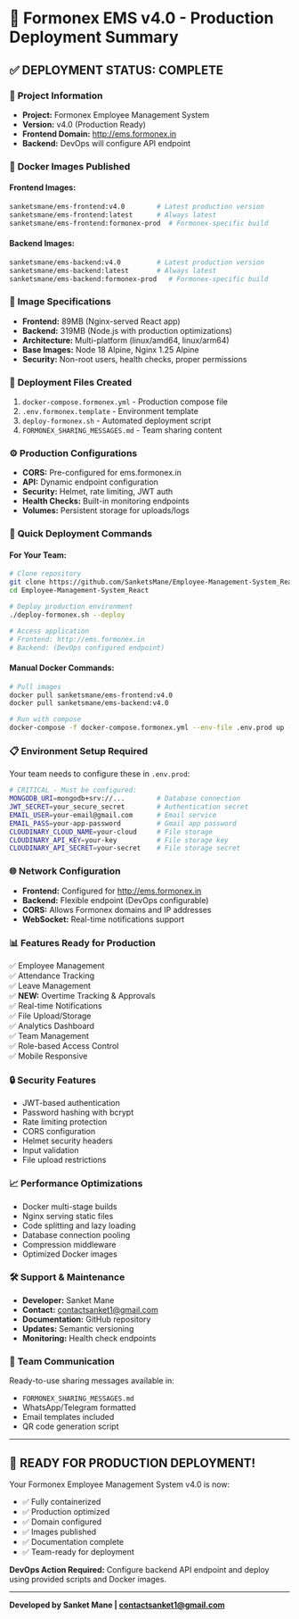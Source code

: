 # 🎯 Formonex EMS v4.0 - Production Deployment Summary

## ✅ **DEPLOYMENT STATUS: COMPLETE**

### 🏢 **Project Information**
- **Project:** Formonex Employee Management System
- **Version:** v4.0 (Production Ready)
- **Frontend Domain:** http://ems.formonex.in
- **Backend:** DevOps will configure API endpoint

### 🐳 **Docker Images Published**

#### Frontend Images:
```bash
sanketsmane/ems-frontend:v4.0        # Latest production version
sanketsmane/ems-frontend:latest      # Always latest 
sanketsmane/ems-frontend:formonex-prod  # Formonex-specific build
```

#### Backend Images:
```bash
sanketsmane/ems-backend:v4.0         # Latest production version
sanketsmane/ems-backend:latest       # Always latest
sanketsmane/ems-backend:formonex-prod   # Formonex-specific build
```

### 🔧 **Image Specifications**
- **Frontend:** 89MB (Nginx-served React app)
- **Backend:** 319MB (Node.js with production optimizations)
- **Architecture:** Multi-platform (linux/amd64, linux/arm64)
- **Base Images:** Node 18 Alpine, Nginx 1.25 Alpine
- **Security:** Non-root users, health checks, proper permissions

### 📁 **Deployment Files Created**
1. `docker-compose.formonex.yml` - Production compose file
2. `.env.formonex.template` - Environment template
3. `deploy-formonex.sh` - Automated deployment script
4. `FORMONEX_SHARING_MESSAGES.md` - Team sharing content

### ⚙️ **Production Configurations**
- **CORS:** Pre-configured for ems.formonex.in
- **API:** Dynamic endpoint configuration
- **Security:** Helmet, rate limiting, JWT auth
- **Health Checks:** Built-in monitoring endpoints
- **Volumes:** Persistent storage for uploads/logs

### 🚀 **Quick Deployment Commands**

#### For Your Team:
```bash
# Clone repository
git clone https://github.com/SanketsMane/Employee-Management-System_React
cd Employee-Management-System_React

# Deploy production environment
./deploy-formonex.sh --deploy

# Access application
# Frontend: http://ems.formonex.in
# Backend: (DevOps configured endpoint)
```

#### Manual Docker Commands:
```bash
# Pull images
docker pull sanketsmane/ems-frontend:v4.0
docker pull sanketsmane/ems-backend:v4.0

# Run with compose
docker-compose -f docker-compose.formonex.yml --env-file .env.prod up -d
```

### 📋 **Environment Setup Required**
Your team needs to configure these in `.env.prod`:

```bash
# CRITICAL - Must be configured:
MONGODB_URI=mongodb+srv://...        # Database connection
JWT_SECRET=your_secure_secret        # Authentication secret
EMAIL_USER=your-email@gmail.com      # Email service
EMAIL_PASS=your-app-password         # Gmail app password
CLOUDINARY_CLOUD_NAME=your-cloud     # File storage
CLOUDINARY_API_KEY=your-key          # File storage key
CLOUDINARY_API_SECRET=your-secret    # File storage secret
```

### 🌐 **Network Configuration**
- **Frontend:** Configured for http://ems.formonex.in
- **Backend:** Flexible endpoint (DevOps configurable)
- **CORS:** Allows Formonex domains and IP addresses
- **WebSocket:** Real-time notifications support

### 📊 **Features Ready for Production**
✅ Employee Management  
✅ Attendance Tracking  
✅ Leave Management  
✅ **NEW:** Overtime Tracking & Approvals  
✅ Real-time Notifications  
✅ File Upload/Storage  
✅ Analytics Dashboard  
✅ Team Management  
✅ Role-based Access Control  
✅ Mobile Responsive  

### 🔒 **Security Features**
- JWT-based authentication
- Password hashing with bcrypt
- Rate limiting protection
- CORS configuration
- Helmet security headers
- Input validation
- File upload restrictions

### 📈 **Performance Optimizations**
- Docker multi-stage builds
- Nginx serving static files
- Code splitting and lazy loading
- Database connection pooling
- Compression middleware
- Optimized Docker images

### 🛠️ **Support & Maintenance**
- **Developer:** Sanket Mane
- **Contact:** contactsanket1@gmail.com
- **Documentation:** GitHub repository
- **Updates:** Semantic versioning
- **Monitoring:** Health check endpoints

### 📱 **Team Communication**
Ready-to-use sharing messages available in:
- `FORMONEX_SHARING_MESSAGES.md`
- WhatsApp/Telegram formatted
- Email templates included
- QR code generation script

---

## 🎉 **READY FOR PRODUCTION DEPLOYMENT!**

Your Formonex Employee Management System v4.0 is now:
- ✅ Fully containerized
- ✅ Production optimized  
- ✅ Domain configured
- ✅ Images published
- ✅ Documentation complete
- ✅ Team-ready for deployment

**DevOps Action Required:** Configure backend API endpoint and deploy using provided scripts and Docker images.

---

**Developed by Sanket Mane | contactsanket1@gmail.com**